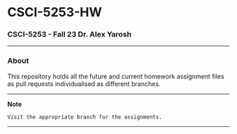 # CSCI-5253-HW

### CSCI-5253 - Fall 23 Dr. Alex Yarosh

---

### About 

This repository holds all the future and current homework assignment files as pull requests individualised as different branches.

---



**Note**

```
Visit the appropriate branch for the assignments.
```



---

